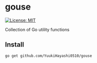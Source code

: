 # gouse

[![License: MIT](https://img.shields.io/badge/License-MIT-brightgreen.svg)](https://opensource.org/licenses/MIT)

Collection of Go utility functions

## Install

```sh
go get github.com/YuukiHayashi0510/gouse
```
